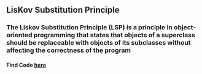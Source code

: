## LisKov Substitution Principle

### The Liskov Substitution Principle (LSP) is a principle in object-oriented programming that states that objects of a superclass should be replaceable with objects of its subclasses without affecting the correctness of the program

#### Find Code [here](/liskov-substitution/lsp.ts)
